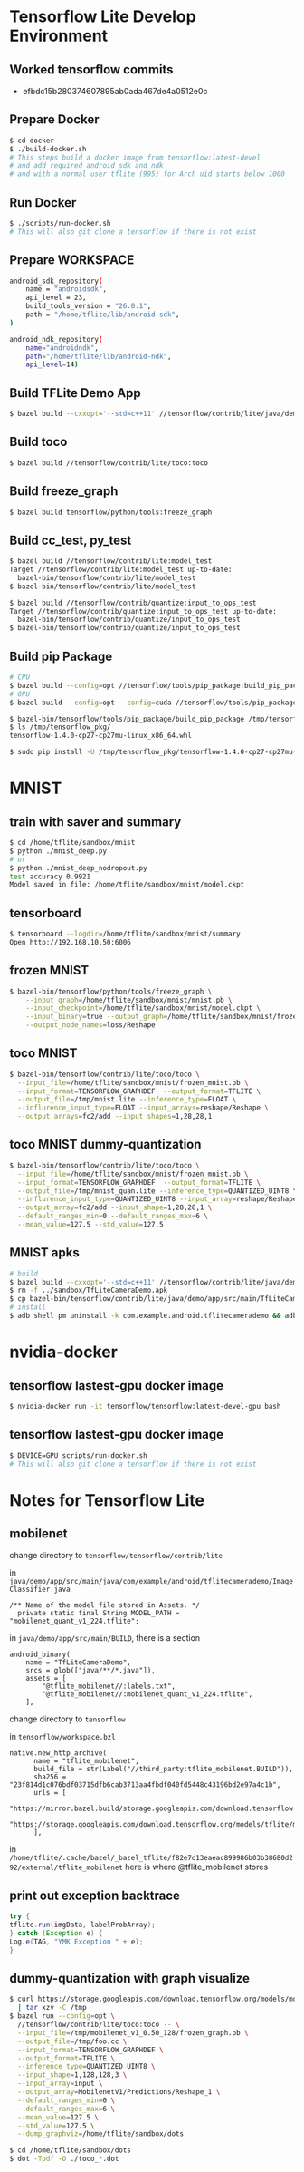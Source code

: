 # Tensorflow Lite Develop Environment

## Worked tensorflow commits
- efbdc15b280374607895ab0ada467de4a0512e0c

## Prepare Docker
```sh
$ cd docker
$ ./build-docker.sh
# This steps build a docker image from tensorflow:latest-devel
# and add required android sdk and ndk
# and with a normal user tflite (995) for Arch uid starts below 1000
```

## Run Docker
```sh
$ ./scripts/run-docker.sh
# This will also git clone a tensorflow if there is not exist
```

## Prepare WORKSPACE
```sh
android_sdk_repository(
    name = "androidsdk",
    api_level = 23,
    build_tools_version = "26.0.1",
    path = "/home/tflite/lib/android-sdk",
)

android_ndk_repository(
    name="androidndk",
    path="/home/tflite/lib/android-ndk",
    api_level=14)
```

## Build TFLite Demo App
```sh
$ bazel build --cxxopt='--std=c++11' //tensorflow/contrib/lite/java/demo/app/src/main:TfLiteCameraDemo
```

## Build toco
```sh
$ bazel build //tensorflow/contrib/lite/toco:toco
```

## Build freeze_graph
```sh
$ bazel build tensorflow/python/tools:freeze_graph
```

## Build cc_test, py_test
```sh
$ bazel build //tensorflow/contrib/lite:model_test
Target //tensorflow/contrib/lite:model_test up-to-date:
  bazel-bin/tensorflow/contrib/lite/model_test
$ bazel-bin/tensorflow/contrib/lite/model_test

$ bazel build //tensorflow/contrib/quantize:input_to_ops_test
Target //tensorflow/contrib/quantize:input_to_ops_test up-to-date:
  bazel-bin/tensorflow/contrib/quantize/input_to_ops_test
$ bazel-bin/tensorflow/contrib/quantize/input_to_ops_test
```

## Build pip Package
```sh
# CPU
$ bazel build --config=opt //tensorflow/tools/pip_package:build_pip_package
# GPU
$ bazel build --config=opt --config=cuda //tensorflow/tools/pip_package:build_pip_package

$ bazel-bin/tensorflow/tools/pip_package/build_pip_package /tmp/tensorflow_pkg
$ ls /tmp/tensorflow_pkg/
tensorflow-1.4.0-cp27-cp27mu-linux_x86_64.whl

$ sudo pip install -U /tmp/tensorflow_pkg/tensorflow-1.4.0-cp27-cp27mu-linux_x86_64.whl
```

# MNIST

## train with saver and summary
```sh
$ cd /home/tflite/sandbox/mnist
$ python ./mnist_deep.py
# or
$ python ./mnist_deep_nodropout.py
test accuracy 0.9921
Model saved in file: /home/tflite/sandbox/mnist/model.ckpt
```

## tensorboard
```sh
$ tensorboard --logdir=/home/tflite/sandbox/mnist/summary
Open http://192.168.10.50:6006
```

## frozen MNIST
```sh
$ bazel-bin/tensorflow/python/tools/freeze_graph \
    --input_graph=/home/tflite/sandbox/mnist/mnist.pb \
    --input_checkpoint=/home/tflite/sandbox/mnist/model.ckpt \
    --input_binary=true --output_graph=/home/tflite/sandbox/mnist/frozen_mnist.pb \
    --output_node_names=loss/Reshape
```

## toco MNIST
```sh
$ bazel-bin/tensorflow/contrib/lite/toco/toco \
  --input_file=/home/tflite/sandbox/mnist/frozen_mnist.pb \
  --input_format=TENSORFLOW_GRAPHDEF  --output_format=TFLITE \
  --output_file=/tmp/mnist.lite --inference_type=FLOAT \
  --influrence_input_type=FLOAT --input_arrays=reshape/Reshape \
  --output_arrays=fc2/add --input_shapes=1,28,28,1
```

## toco MNIST dummy-quantization
```sh
$ bazel-bin/tensorflow/contrib/lite/toco/toco \
  --input_file=/home/tflite/sandbox/mnist/frozen_mnist.pb \
  --input_format=TENSORFLOW_GRAPHDEF  --output_format=TFLITE \
  --output_file=/tmp/mnist_quan.lite --inference_type=QUANTIZED_UINT8 \
  --influrence_input_type=QUANTIZED_UINT8 --input_array=reshape/Reshape \
  --output_array=fc2/add --input_shape=1,28,28,1 \
  --default_ranges_min=0 --default_ranges_max=6 \
  --mean_value=127.5 --std_value=127.5
```

## MNIST apks
```sh
# build
$ bazel build --cxxopt='--std=c++11' //tensorflow/contrib/lite/java/demo/app/src/main:TfLiteCameraDemo
$ rm -f ../sandbox/TfLiteCameraDemo.apk
$ cp bazel-bin/tensorflow/contrib/lite/java/demo/app/src/main/TfLiteCameraDemo.apk ../sandbox/
# install
$ adb shell pm uninstall -k com.example.android.tflitecamerademo && adb install -f TfLiteCameraDemo.apk
```


# nvidia-docker

## tensorflow lastest-gpu docker image
```sh
$ nvidia-docker run -it tensorflow/tensorflow:latest-devel-gpu bash
```

## tensorflow lastest-gpu docker image
```sh
$ DEVICE=GPU scripts/run-docker.sh
# This will also git clone a tensorflow if there is not exist
```


# Notes for Tensorflow Lite

## mobilenet
change directory to `tensorflow/tensorflow/contrib/lite`

in `java/demo/app/src/main/java/com/example/android/tflitecamerademo/ImageClassifier.java`
```
/** Name of the model file stored in Assets. */
  private static final String MODEL_PATH = "mobilenet_quant_v1_224.tflite";
```

in `java/demo/app/src/main/BUILD`, there is a section
```
android_binary(
    name = "TfLiteCameraDemo",
    srcs = glob(["java/**/*.java"]),
    assets = [
        "@tflite_mobilenet//:labels.txt",
        "@tflite_mobilenet//:mobilenet_quant_v1_224.tflite",
    ],
```

change directory to `tensorflow`

in `tensorflow/workspace.bzl`
```
native.new_http_archive(
      name = "tflite_mobilenet",
      build_file = str(Label("//third_party:tflite_mobilenet.BUILD")),
      sha256 = "23f814d1c076bdf03715dfb6cab3713aa4fbdf040fd5448c43196bd2e97a4c1b",
      urls = [
          "https://mirror.bazel.build/storage.googleapis.com/download.tensorflow.org/models/tflite/mobilenet_v1_224_android_quant_2017_11_08.zip",
          "https://storage.googleapis.com/download.tensorflow.org/models/tflite/mobilenet_v1_224_android_quant_2017_11_08.zip",
      ],

```

in `/home/tflite/.cache/bazel/_bazel_tflite/f82e7d13eaeac899986b03b38680d292/external/tflite_mobilenet`
here is where @tflite_mobilenet stores

## print out exception backtrace
```java
try {
tflite.run(imgData, labelProbArray);
} catch (Exception e) {
Log.e(TAG, "YMK Exception " + e);
}
```

## dummy-quantization with graph visualize
```sh
$ curl https://storage.googleapis.com/download.tensorflow.org/models/mobilenet_v1_0.50_128_frozen.tgz \
  | tar xzv -C /tmp
$ bazel run --config=opt \
  //tensorflow/contrib/lite/toco:toco -- \
  --input_file=/tmp/mobilenet_v1_0.50_128/frozen_graph.pb \
  --output_file=/tmp/foo.cc \
  --input_format=TENSORFLOW_GRAPHDEF \
  --output_format=TFLITE \
  --inference_type=QUANTIZED_UINT8 \
  --input_shape=1,128,128,3 \
  --input_array=input \
  --output_array=MobilenetV1/Predictions/Reshape_1 \
  --default_ranges_min=0 \
  --default_ranges_max=6 \
  --mean_value=127.5 \
  --std_value=127.5 \
  --dump_graphviz=/home/tflite/sandbox/dots

$ cd /home/tflite/sandbox/dots
$ dot -Tpdf -O ./toco_*.dot
```
